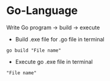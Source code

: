 # Go-Language

Write Go program -> build -> execute

* Build .exe file for .go file in terminal
```
go build "File name"
```

* Execute go .exe file in terminal
```
"File name"
```
